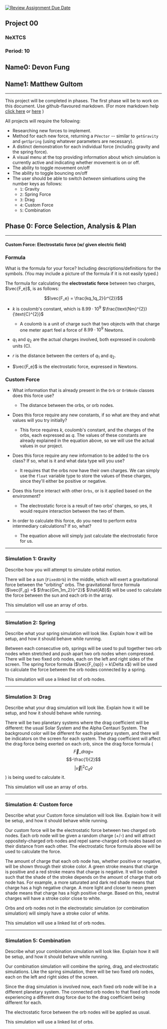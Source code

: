 [![Review Assignment Due Date](https://classroom.github.com/assets/deadline-readme-button-22041afd0340ce965d47ae6ef1cefeee28c7c493a6346c4f15d667ab976d596c.svg)](https://classroom.github.com/a/gbHItYk9)

## Project 00

### NeXTCS

### Period: 10

## Name0: Devon Fung

## Name1: Matthew Gultom

---

This project will be completed in phases. The first phase will be to work on this document. Use github-flavoured markdown. (For more markdown help [click here](https://github.com/adam-p/markdown-here/wiki/Markdown-Cheatsheet) or [here](https://docs.github.com/en/get-started/writing-on-github/getting-started-with-writing-and-formatting-on-github/basic-writing-and-formatting-syntax) )

All projects will require the following:

- Researching new forces to implement.
- Method for each new force, returning a `PVector`  -- similar to `getGravity` and `getSpring` (using whatever parameters are necessary).
- A distinct demonstration for each individual force (including gravity and the spring force).
- A visual menu at the top providing information about which simulation is currently active and indicating whether movement is on or off.
- The ability to toggle movement on/off
- The ability to toggle bouncing on/off
- The user should be able to switch _between_ simluations using the number keys as follows:
  - `1`: Gravity
  - `2`: Spring Force
  - `3`: Drag
  - `4`: Custom Force
  - `5`: Combination

## Phase 0: Force Selection, Analysis & Plan

---------- 

#### Custom Force: Electrostatic force (w/ given electric field)

### Formula

What is the formula for your force? Including descriptions/definitions for the symbols. (You may include a picture of the formula if it is not easily typed.)

The formula for calculating the **electrostatic force** between two charges, $\vec{F_e}$, is as follows:

$$\vec{F_e} = \frac{kq_1q_2}{r^{2}}$$

* $k$ is coulomb's constant, which is $8.99\cdot10^{9}$ $\frac{\text{Nm}^{2}}{\text{C}^{2}}$
  
  * A coulomb is a unit of charge such that two objects with that charge one meter apart feel a force of $8.99\cdot10^{9}$ Newtons.

* $q_1$ and $q_2$ are the actual charges involved, both expressed in coulomb units ($\text{C}$).

* $r$ is the distance between the centers of $q_1$ and $q_2$.

* $\vec{F_e}$ is the electrostatic force, expressed in Newtons.

### Custom Force

- What information that is already present in the `Orb` or `OrbNode` classes does this force use?
  
  - The distance between the orbs, or orb nodes.

- Does this force require any new constants, if so what are they and what values will you try initially?
  
  - This force requires $k$, coulomb's constant, and the charges of the orbs, each expressed as $q$. The values of these constants are already explained in the equation above, so we will use the actual values in our project.

- Does this force require any new information to be added to the `Orb` class? If so, what is it and what data type will you use?
  
  - It requires that the orbs now have their own charges. We can simply use the `float` variable type to store the values of these charges, since they'll either be positive or negative.

- Does this force interact with other `Orbs`, or is it applied based on the environment?
  
  - The electrostatic force is a result of two orbs' charges, so yes, it would require interaction between the two of them.

- In order to calculate this force, do you need to perform extra intermediary calculations? If so, what?
  
  - The equation above will simply just calculate the electrostatic force for us.

---

### Simulation 1: Gravity

Describe how you will attempt to simulate orbital motion.

There will be a sun (`FixedOrb`) in the middle, which will exert a gravitational force between the "orbiting" orbs. The gravitational force formula ($\vec{F_g} =$ $\frac{Gm_1m_2}{r^2}$ $\hat{AB}$) will be used to calculate the force between the sun and each orb in the array.

This simulation will use an array of orbs.

--- 

### Simulation 2: Spring

Describe what your spring simulation will look like. Explain how it will be setup, and how it should behave while running.

Between each consecutive orb, springs will be used to pull together two orb nodes when stretched and push apart two orb nodes when compressed. There will be two fixed orb nodes, each on the left and right sides of the screen. The spring force formula ($\vec{F_{sp}} = k\Delta x$) will be used to calculate the force between the orb nodes connected by a spring.

This simulation will use a linked list of orb nodes.

--- 

### Simulation 3: Drag

Describe what your drag simulation will look like. Explain how it will be setup, and how it should behave while running.

There will be two planetary systems where the drag coefficient will be different: the usual Solar System and the Alpha Centauri System. The background color will be different for each planetary system, and there will be indicators on the screen for each system. The drag coefficient will affect the drag force being exerted on each orb, since the drag force formula ($$\vec{F}\_{drag} =$$ $$-\frac{1}{2}$$ $$\left|\vec{v}\right|^{2} C_{d} {\hat v}$$) is being used to calculate it. 

This simulation will use an array of orbs.

--- 

### Simulation 4: Custom force

Describe what your Custom force simulation will look like. Explain how it will be setup, and how it should behave while running.

Our custom force will be the electrostatic force between two charged orb nodes. Each orb node will be given a random charge (+/-) and will attract oppositely-charged orb nodes and repel same-charged orb nodes based on their distance from each other. The electrostatic force formula above will be used to calculate the force.  

The amount of charge that each orb node has, whether positive or negative, will be shown through their stroke color. A green stroke means that charge is positive and a red stroke means that charge is negative. It will be coded such that the shade of the stroke depends on the amount of charge that orb node has. For example, a more saturated and dark red shade means that charge has a high negative charge. A more light and closer to neon green shade means that charge has a high positive charge. Based on this, neutral charges will have a stroke color close to white. 

Orbs and orb nodes not in the electrostatic simulation (or combination simulation) will simply have a stroke color of white.

This simulation will use a linked list of orb nodes.

--- 

### Simulation 5: Combination

Describe what your combination simulation will look like. Explain how it will be setup, and how it should behave while running.

Our combination simulation will combine the spring, drag, and electrostatic simulations. Like the spring simulation, there will be two fixed orb nodes, each on the left and right sides of the screen. 

Since the drag simulation is involved now, each fixed orb node will be in a different planetary system. The connected orb nodes to that fixed orb node experiencing a different drag force due to the drag coefficient being different for each. 

The electrostatic force between the orb nodes will be applied as usual. 

This simulation will use a linked list of orbs.

